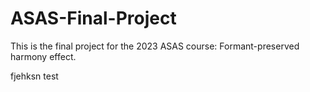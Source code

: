 # ASAS-Final-Project
This is the final project for the 2023 ASAS course: Formant-preserved harmony effect.

fjehksn
test
